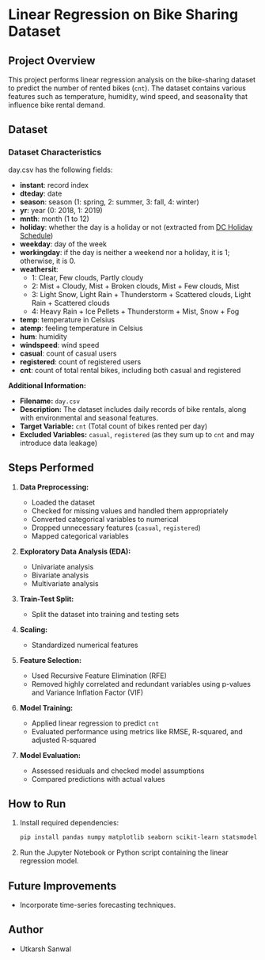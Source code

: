 # Linear Regression on Bike Sharing Dataset

## Project Overview

This project performs linear regression analysis on the bike-sharing dataset to predict the number of rented bikes (`cnt`). The dataset contains various features such as temperature, humidity, wind speed, and seasonality that influence bike rental demand.

## Dataset

### Dataset Characteristics

day.csv has the following fields:

- **instant**: record index
- **dteday**: date
- **season**: season (1: spring, 2: summer, 3: fall, 4: winter)
- **yr**: year (0: 2018, 1: 2019)
- **mnth**: month (1 to 12)
- **holiday**: whether the day is a holiday or not (extracted from [DC Holiday Schedule](http://dchr.dc.gov/page/holiday-schedule))
- **weekday**: day of the week
- **workingday**: if the day is neither a weekend nor a holiday, it is 1; otherwise, it is 0.
- **weathersit**:
  - 1: Clear, Few clouds, Partly cloudy
  - 2: Mist + Cloudy, Mist + Broken clouds, Mist + Few clouds, Mist
  - 3: Light Snow, Light Rain + Thunderstorm + Scattered clouds, Light Rain + Scattered clouds
  - 4: Heavy Rain + Ice Pellets + Thunderstorm + Mist, Snow + Fog
- **temp**: temperature in Celsius
- **atemp**: feeling temperature in Celsius
- **hum**: humidity
- **windspeed**: wind speed
- **casual**: count of casual users
- **registered**: count of registered users
- **cnt**: count of total rental bikes, including both casual and registered

**Additional Information:**

- **Filename:** `day.csv`
- **Description:** The dataset includes daily records of bike rentals, along with environmental and seasonal features.
- **Target Variable:** `cnt` (Total count of bikes rented per day)
- **Excluded Variables:** `casual`, `registered` (as they sum up to `cnt` and may introduce data leakage)

## Steps Performed

1. **Data Preprocessing:**

   - Loaded the dataset
   - Checked for missing values and handled them appropriately
   - Converted categorical variables to numerical
   - Dropped unnecessary features (`casual`, `registered`)
   - Mapped categorical variables

2. **Exploratory Data Analysis (EDA):**

   - Univariate analysis
   - Bivariate analysis
   - Multivariate analysis

3. **Train-Test Split:**

   - Split the dataset into training and testing sets

4. **Scaling:**

   - Standardized numerical features

5. **Feature Selection:**

   - Used Recursive Feature Elimination (RFE)
   - Removed highly correlated and redundant variables using p-values and Variance Inflation Factor (VIF)

6. **Model Training:**

   - Applied linear regression to predict `cnt`
   - Evaluated performance using metrics like RMSE, R-squared, and adjusted R-squared

7. **Model Evaluation:**

   - Assessed residuals and checked model assumptions
   - Compared predictions with actual values

## How to Run

1. Install required dependencies:
   ```bash
   pip install pandas numpy matplotlib seaborn scikit-learn statsmodels
   ```
2. Run the Jupyter Notebook or Python script containing the linear regression model.

## Future Improvements

- Incorporate time-series forecasting techniques.

## Author

- Utkarsh Sanwal

